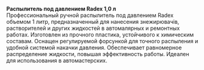 **Распылитель под давлением Radex 1,0 л**  
Профессиональный ручной распылитель под давлением Radex объемом 1 литр, предназначенный для нанесения знежирювачів, растворителей и других жидкостей в автомалярных и ремонтных работах. Изготовлен из прочного пластика, устойчивого к химическим составам. Оснащен регулируемой форсункой для точного распыления и удобной системой накачки давления. Обеспечивает равномерное распределение жидкости, повышая эффективность работы. Идеален для использования в автомастерских.


